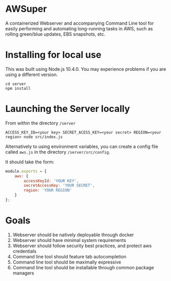 # AWSuper

A containerized Webserver and accompanying Command Line tool for easily performing and automating long-running tasks in AWS, such as rolling green/blue updates, EBS snapshots, etc.

# Installing for local use

This was built using Node.js 10.4.0. You may experience problems if you are using a different version.

```shell
cd server
npm install
```

# Launching the Server locally

From within the directory `/server`

```shell
ACCESS_KEY_ID=<your key> SECRET_ACESS_KEY=<your secret> REGION=<your region> node src/index.js
```

Alternatively to using environment variables, you can create a config file called `aws.js` in the directory `/server/src/config`.

It should take the form:

```javascript
module.exports = {
    aws: {
        accessKeyId: 'YOUR KEY',
        secretAccessKey: 'YOUR SECRET',
        region: 'YOUR REGION'
    }
};
```

# Goals

1. Webserver should be natively deployable through docker
2. Webserver should have minimal system requirements
3. Webserver should follow security best practices, and protect aws credentials
4. Command line tool should feature tab autocompletion
5. Command line tool should be maximally expressive
6. Command line tool should be installable through common package managers